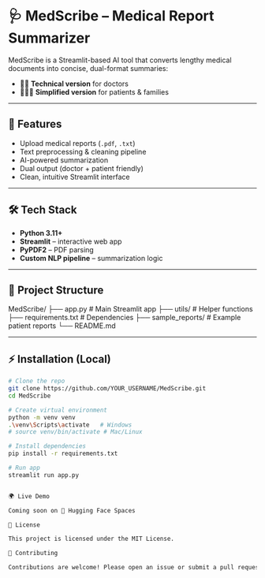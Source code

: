 # 🩺 MedScribe – Medical Report Summarizer

MedScribe is a Streamlit-based AI tool that converts lengthy medical documents into concise, dual-format summaries:  

- 👨‍⚕️ **Technical version** for doctors  
- 🧑‍🤝‍🧑 **Simplified version** for patients & families  

---

## 🚀 Features
- Upload medical reports (`.pdf`, `.txt`)  
- Text preprocessing & cleaning pipeline  
- AI-powered summarization  
- Dual output (doctor + patient friendly)  
- Clean, intuitive Streamlit interface  

---

## 🛠 Tech Stack
- **Python 3.11+**  
- **Streamlit** – interactive web app  
- **PyPDF2** – PDF parsing  
- **Custom NLP pipeline** – summarization logic  

---

## 📂 Project Structure

MedScribe/
├── app.py # Main Streamlit app
├── utils/ # Helper functions
├── requirements.txt # Dependencies
├── sample_reports/ # Example patient reports
└── README.md


---

## ⚡ Installation (Local)

```bash
# Clone the repo
git clone https://github.com/YOUR_USERNAME/MedScribe.git
cd MedScribe

# Create virtual environment
python -m venv venv
.\venv\Scripts\activate   # Windows
# source venv/bin/activate # Mac/Linux

# Install dependencies
pip install -r requirements.txt

# Run app
streamlit run app.py


🌍 Live Demo

Coming soon on 🤗 Hugging Face Spaces

📄 License

This project is licensed under the MIT License.

🤝 Contributing

Contributions are welcome! Please open an issue or submit a pull request.